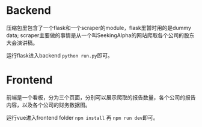 # Backend
压缩包里包含了一个flask和一个scraper的module，flask里暂时用的是dummy data; scraper主要做的事情是从一个叫SeekingAlpha的网站爬取各个公司的股东大会演讲稿。

运行flask进入backend `python run.py`即可。

# Frontend
前端是一个看板，分为三个页面，分别可以展示爬取的报告数量，各个公司的报告内容，以及各个公司的财务数据图。

运行vue进入frontend folder `npm install` 再 `npm run dev`即可。
